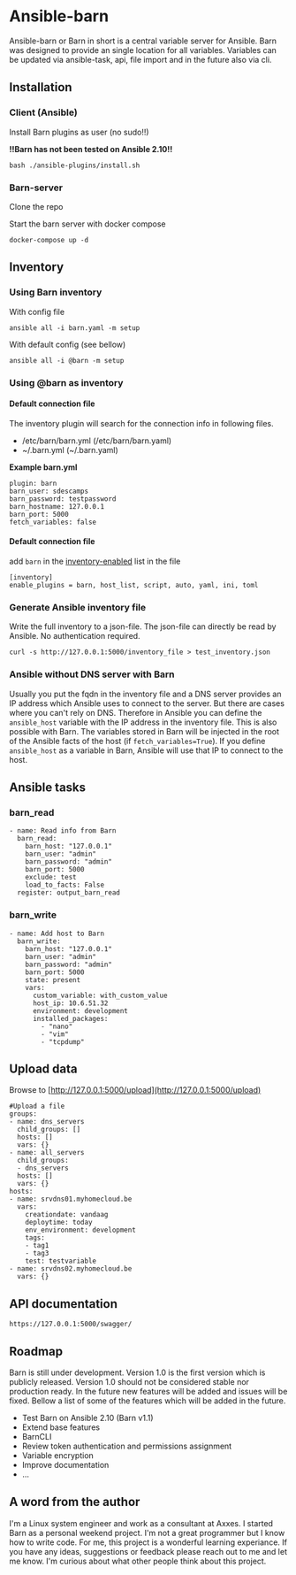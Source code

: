 # Ansible-barn
Ansible-barn or Barn in short is a central variable server for Ansible. Barn was designed to provide an single location for all variables. Variables can be updated via ansible-task, api, file import and in the future also via cli. 

## Installation

### Client (Ansible)

Install Barn plugins as user (no sudo!!)

**!!Barn has not been tested on Ansible 2.10!!**

    bash ./ansible-plugins/install.sh

### Barn-server

Clone the repo

Start the barn server with docker compose

    docker-compose up -d

## Inventory

### Using Barn inventory

With config file

    ansible all -i barn.yaml -m setup

With default config (see bellow)

    ansible all -i @barn -m setup

### Using @barn as inventory

#### Default connection file

The inventory plugin will search for the connection info in following files. 

* /etc/barn/barn.yml (/etc/barn/barn.yaml)
* ~/.barn.yml (~/.barn.yaml)

**Example barn.yml**

    plugin: barn
    barn_user: sdescamps
    barn_password: testpassword
    barn_hostname: 127.0.0.1
    barn_port: 5000
    fetch_variables: false

#### Default connection file

add `barn` in the [inventory-enabled](https://docs.ansible.com/ansible/latest/reference_appendices/config.html#inventory-enabled) list in the file 

    [inventory]
    enable_plugins = barn, host_list, script, auto, yaml, ini, toml

### Generate Ansible inventory file

Write the full inventory to a json-file. The json-file can directly be read by Ansible. No authentication required. 

    curl -s http://127.0.0.1:5000/inventory_file > test_inventory.json

### Ansible without DNS server with Barn

Usually you put the fqdn in the inventory file and a DNS server provides an IP address which Ansible uses to connect to the server. But there are cases where you can't rely on DNS. Therefore in Ansible you can define the `ansible_host` variable with the IP address in the inventory file. This is also possible with Barn. The variables stored in Barn will be injected in the root of the Ansible facts of the host (if `fetch_variables=True`). If you define `ansible_host` as a variable in Barn, Ansible will use that IP to connect to the host. 

## Ansible tasks

### barn_read

    - name: Read info from Barn
      barn_read:
        barn_host: "127.0.0.1"
        barn_user: "admin"
        barn_password: "admin"
        barn_port: 5000
        exclude: test
        load_to_facts: False
      register: output_barn_read

### barn_write

    - name: Add host to Barn
      barn_write:
        barn_host: "127.0.0.1"
        barn_user: "admin"
        barn_password: "admin"
        barn_port: 5000
        state: present
        vars: 
          custom_variable: with_custom_value
          host_ip: 10.6.51.32
          environment: development
          installed_packages:
            - "nano"
            - "vim"
            - "tcpdump"

## Upload data

Browse to [http://127.0.0.1:5000/upload](http://127.0.0.1:5000/upload)

    #Upload a file
    groups:
    - name: dns_servers
      child_groups: []
      hosts: []
      vars: {}
    - name: all_servers
      child_groups:
      - dns_servers
      hosts: []
      vars: {}
    hosts:
    - name: srvdns01.myhomecloud.be
      vars:
        creationdate: vandaag
        deploytime: today
        env_environment: development
        tags:
        - tag1
        - tag3
        test: testvariable
    - name: srvdns02.myhomecloud.be
      vars: {}

## API documentation

    https://127.0.0.1:5000/swagger/


## Roadmap

Barn is still under development. Version 1.0 is the first version which is publicly released. Version 1.0 should not be considered stable nor production ready. In the future new features will be added and issues will be fixed. Bellow a list of some of the features which will be added in the future. 

* Test Barn on Ansible 2.10 (Barn v1.1)
* Extend base features 
* BarnCLI
* Review token authentication and permissions assignment
* Variable encryption
* Improve documentation
* ...


## A word from the author

I'm a Linux system engineer and work as a consultant at Axxes. I started Barn as a personal weekend project. I'm not a great programmer but I know how to write code. For me, this project is a wonderful learning experiance. If you have any ideas, suggestions or feedback please reach out to me and let me know. I'm curious about what other people think about this project. 

